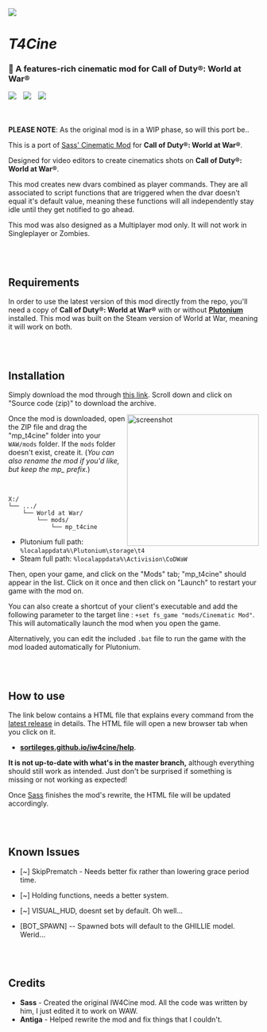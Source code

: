 <img src="AWAITING HEADER IMAGE...">

# *T4Cine*

### 🎥 A features-rich cinematic mod for Call of Duty®: World at War®

<img src="https://img.shields.io/badge/REWRITE%20IN%20PROGRESS-f68d3d?style=flat-square">　<a href="https://github.com/datapIan/t4cine/releases"><img src="https://img.shields.io/github/v/release/datapIan/t4cine?label=Latest%20release&style=flat-square&color=f68d3d"></a>　<a href="https://discord.gg/wgRJDJJ"><img src="https://img.shields.io/discord/617736623412740146?label=Join%20the%20IW4Cine%20Discord!&style=flat-square&color=f68d3d"></a>  
<br/><br/>

**PLEASE NOTE**: As the original mod is in a WIP phase, so will this port be..

This is a port of [Sass' Cinematic Mod](https://github.com/sortileges/iw4cine) for **Call of Duty®: World at War®**.

Designed for video editors to create cinematics shots on **Call of Duty®: World at War®**.


This mod creates new dvars combined as player commands. They are all associated to script functions that are triggered when the dvar doesn't equal it's default value, meaning these functions will all independently stay idle until they get notified to go ahead.

This mod was also designed as a Multiplayer mod only. It will not work in Singleplayer or Zombies.


<br/><br/>
## Requirements

In order to use the latest version of this mod directly from the repo, you'll need a copy of **Call of Duty®: World at War®** with or without **[Plutonium](https://plutonium.pw)** installed. This mod was built on the Steam version of World at War, meaning it will work on both.

<br/><br/>
## Installation

Simply download the mod through [this link](https://github.com/datapIan/t4cine/releases/latest). Scroll down and click on "Source code (zip)" to download the archive.

<img src="https://i.imgur.com/DvQBhh0.png" alt="screenshot" height="265px" align="right"/>

Once the mod is downloaded, open the ZIP file and drag the "mp_t4cine" folder into your `WAW/mods` folder. If the `mods` folder doesn't exist, create it. (*You can also rename the mod if you'd like, but keep the mp_ prefix.*)

<br/>

```text
X:/
└── .../
    └── World at War/
        └── mods/
            └── mp_t4cine
```
- Plutonium full path: `%localappdata%\Plutonium\storage\t4`
- Steam full path: `%localappdata%\Activision\CoDWaW`

Then, open your game, and click on the "Mods" tab; "mp_t4cine" should appear in the list. Click on it once and then click on "Launch" to restart your game with the mod on.

You can also create a shortcut of your client's executable and add the following parameter to the target line : `+set fs_game "mods/Cinematic Mod"`. This will automatically launch the mod when you open the game.

Alternatively, you can edit the included `.bat` file to run the game with the mod loaded automatically for Plutonium.

<br/><br/>
## How to use

The link below contains a HTML file that explains every command from the [latest release](https://github.com/sortileges/iw4cine/releases/latest) in details. The HTML file will open a new browser tab when you click on it. 
- **[sortileges.github.io/iw4cine/help](https://sortileges.github.io/iw4cine/help)**.

**It is not up-to-date with what's in the master branch,** although everything should still work as intended. Just don't be surprised if something is missing or not working as expected!

Once [Sass](https://github.com/sortileges) finishes the mod's rewrite, the HTML file will be updated accordingly.


<br/><br/>
## Known Issues
- [~] SkipPrematch - Needs better fix rather than lowering grace period time.

- [~] Holding functions, needs a better system.

- [~] VISUAL_HUD, doesnt set by default. Oh well...

- [BOT_SPAWN] -- Spawned bots will default to the GHILLIE model. Werid...

<br/><br/>
## Credits
- **Sass** - Created the original IW4Cine mod. All the code was written by him, I just edited it to work on WAW.
- **Antiga** - Helped rewrite the mod and fix things that I couldn't.
